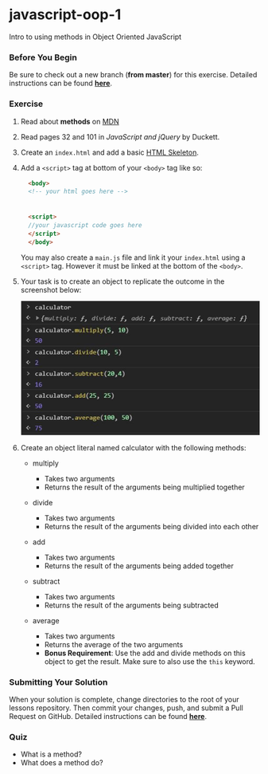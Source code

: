 # javascript-oop-1

Intro to using methods in Object Oriented JavaScript

### Before You Begin

Be sure to check out a new branch (**from master**) for this exercise. Detailed instructions can be found [**here**](../../guides/before-each-exercise.md).

### Exercise


1. Read about **methods** on [MDN](https://developer.mozilla.org/en-US/docs/Web/JavaScript/Reference/Functions/Method_definitions)
1. Read pages 32 and 101 in _JavaScript and jQuery_ by Duckett.
1. Create an `index.html` and add a basic [HTML Skeleton](../html-skeleton/README.md).

1. Add a `<script>` tag at bottom of your `<body>` tag like so:

    ```html
      <body>
      <!-- your html goes here -->


      <script>
      //your javascript code goes here
      </script>
      </body>
    ```

    You may also create a `main.js` file and link it your `index.html` using a `<script>` tag.  However it must be linked at the bottom of the `<body>`.

1. Your task is to create an object to replicate the outcome in the screenshot below:

    <p align="center">
      <img src="images/js-oop-1-1.JPG" alt="jdc-2">
    </p>

1. Create an object literal named calculator with the following methods:

    -  multiply
        -  Takes two arguments
        -  Returns the result of the arguments being multiplied together

    -  divide
        -  Takes two arguments
        -  Returns the result of the arguments being divided into each other

    -  add
        -  Takes two arguments
        -  Returns the result of the arguments being added together

    -  subtract
        -  Takes two arguments
        -  Returns the result of the arguments being subtracted

    -  average
        -  Takes two arguments
        -  Returns the average of the two arguments
        -  **Bonus Requirement**:
            Use the add and divide methods on this object to get the result.  Make sure to also use the `this` keyword.

### Submitting Your Solution

When your solution is complete, change directories to the root of your lessons repository. Then commit your changes, push, and submit a Pull Request on GitHub. Detailed instructions can be found [**here**](../../guides/after-each-exercise.md).

### Quiz

- What is a method?
- What does a method do?
